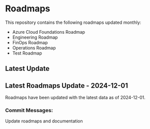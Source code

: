 # Roadmaps
This repository contains the following roadmaps updated monthly:
- Azure Cloud Foundations Roadmap
- Engineering Roadmap
- FinOps Roadmap
- Operations Roadmap
- Test Roadmap
## Latest Update
## Latest Roadmaps Update - 2024-12-01
Roadmaps have been updated with the latest data as of 2024-12-01.

### Commit Messages:
Update roadmaps and documentation
